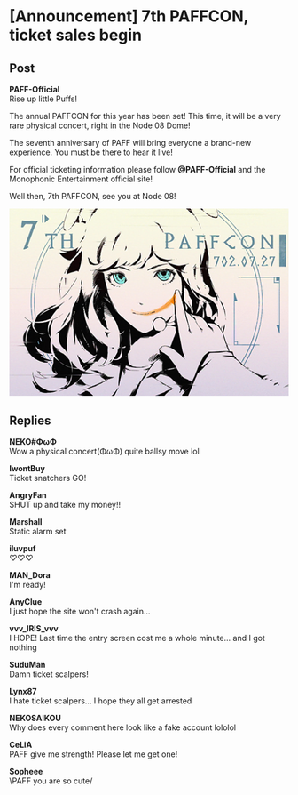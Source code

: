 # [Announcement] 7th PAFFCON, ticket sales begin
## Post
**PAFF-Official**<br>
Rise up little Puffs!

The annual PAFFCON for this year has been set! This time, it will be a very rare physical concert, right in the Node 08 Dome! 

The seventh anniversary of PAFF will bring everyone a brand-new experience. You must be there to hear it live!

For official ticketing information please follow **@PAFF-Official** and the Monophonic Entertainment official site!

Well then, 7th PAFFCON, see you at Node 08!

![p0501.png](./attachments/p0501.png)
## Replies
**NEKO#ΦωΦ**<br>
Wow a physical concert(ΦωΦ) quite ballsy move lol 

**IwontBuy**<br>
Ticket snatchers GO!

**AngryFan**<br>
SHUT up and take my money!!

**Marshall**<br>
Static alarm set

**iluvpuf**<br>
♡♡♡

**MAN_Dora**<br>
I'm ready!

**AnyClue**<br>
I just hope the site won't crash again...

**vvv_IRIS_vvv**<br>
I HOPE! Last time the entry screen cost me a whole minute... and I got nothing

**SuduMan**<br>
Damn ticket scalpers!

**Lynx87**<br>
I hate ticket scalpers... I hope they all get arrested

**NEKOSAIKOU**<br>
Why does every comment here look like a fake account lololol

**CeLiA**<br>
PAFF give me strength! Please let me get one!

**Sopheee**<br>
\\PAFF you are so cute/

